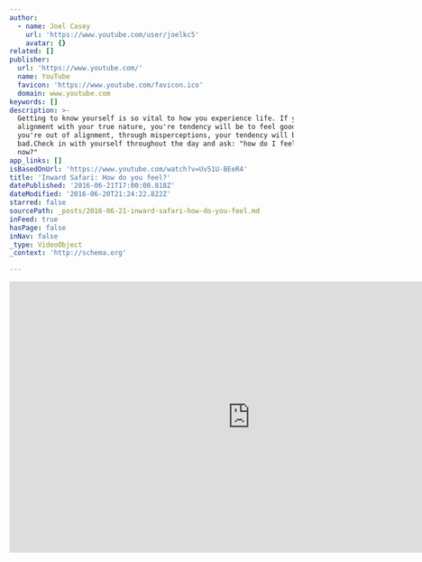 ```yaml
---
author:
  - name: Joel Casey
    url: 'https://www.youtube.com/user/joelkc5'
    avatar: {}
related: []
publisher:
  url: 'https://www.youtube.com/'
  name: YouTube
  favicon: 'https://www.youtube.com/favicon.ico'
  domain: www.youtube.com
keywords: []
description: >-
  Getting to know yourself is so vital to how you experience life. If you're in
  alignment with your true nature, you're tendency will be to feel good. If
  you're out of alignment, through misperceptions, your tendency will be to feel
  bad.Check in with yourself throughout the day and ask: "how do I feel right
  now?"
app_links: []
isBasedOnUrl: 'https://www.youtube.com/watch?v=Uv51U-BEeR4'
title: 'Inward Safari: How do you feel?'
datePublished: '2016-06-21T17:00:00.818Z'
dateModified: '2016-06-20T21:24:22.822Z'
starred: false
sourcePath: _posts/2016-06-21-inward-safari-how-do-you-feel.md
inFeed: true
hasPage: false
inNav: false
_type: VideoObject
_context: 'http://schema.org'

---
```

<iframe src="https://cdn.embedly.com/widgets/media.html?src=https%3A%2F%2Fwww.youtube.com%2Fembed%2FUv51U-BEeR4%3Ffeature%3Doembed&amp;url=http%3A%2F%2Fwww.youtube.com%2Fwatch%3Fv%3DUv51U-BEeR4&amp;image=https%3A%2F%2Fi.ytimg.com%2Fvi%2FUv51U-BEeR4%2Fhqdefault.jpg&amp;key=b7d04c9b404c499eba89ee7072e1c4f7&amp;type=text%2Fhtml&amp;schema=youtube" width="854" height="480" scrolling="no" frameborder="0" allowfullscreen="" style=""></iframe>